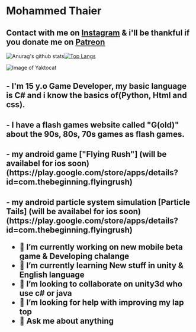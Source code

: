 <h1> Mohammed Thaier
  
## Contact with me on [Instagram](https://www.instagram.com/itsmohammedthaier/?hl=en) & i'll be thankful if you donate me on [Patreon](https://play.google.com/store/apps/details?id=com.thebeginning.relaxingtails)

![Anurag's github stats](https://github-readme-stats.vercel.app/api?username=itsMohammedThaier&show_icons=true&theme=graywhite&include_all_commits=true&)[![Top Langs](https://github-readme-stats.vercel.app/api/top-langs/?username=itsMohammedThaier&theme=graywhite)](https://github.com/anuraghazra/github-readme-stats)

![Image of Yaktocat](https://media.tenor.com/images/4e6c9bf3db8982364aa08450fcd53ede/tenor.gif)

<h2>- I'm 15 y.o Game Developer, my basic language is C# and i know the basics of(Python, Html and css).
<h2>- I have a flash games website called "G(old)" about the 90s, 80s, 70s games as flash games.
<h2>- my android game ["Flying Rush"] (will be availabel for ios soon)(https://play.google.com/store/apps/details?id=com.thebeginning.flyingrush)
<h2>- my android particle system simulation [Particle Tails] (will be availabel for ios soon)(https://play.google.com/store/apps/details?id=com.thebeginning.flyingrush)

- 🔭 I’m currently working on new mobile beta game & Developing chalange
- 🌱 I’m currently learning New stuff in unity & English language
- 👯 I’m looking to collaborate on unity3d who use c# or java
- 🤔 I’m looking for help with improving my lap top
- 💬 Ask me about anything
